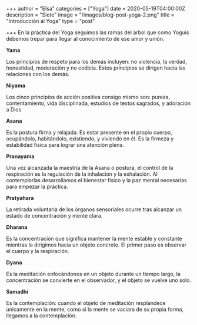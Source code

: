 +++
author = "Elsa"
categories = ["Yoga"]
date = 2020-05-19T04:00:00Z
description = "Siete"
image = "/images/blog-post-yoga-2.png"
title = "Introducción al Yoga"
type = "post"

+++
En la práctica del Yoga seguimos las ramas del árbol que como Yoguis debemos trepar para llegar al conocimiento de ese amor y unión.

**Yama**

Los principios de respeto para los demás incluyen: no violencia, la verdad, honestidad, moderación y no codicia. Estos principios se dirigen hacia las relaciones con los demás.

**Niyama**

Los cinco principios de acción positiva consigo mismo son: pureza, contentamiento, vida disciplinada, estudios de textos sagrados, y adoración a Dios

**Asana**

Es la postura firma y relajada. Es estar presente en el propio cuerpo, ocupándolo, habitándolo, existiendo, y viviendo en él. Es la firmeza y estabilidad física para lograr una atención plena.

**Pranayama**

Una vez alcanzada la maestría de la Asana o postura, el control de la respiración es la regulación de la inhalación y la exhalación. Al contemplarlas desarrollamos el bienestar físico y la paz mental necesarias para empezar la práctica.

**Pratyahara**

La retirada voluntaria de los órganos sensoriales ocurre tras alcanzar un estado de concentración y mente clara.

**Dharana**

Es la concentración que significa mantener la mente estable y constante mientras la dirigimos hacia un objeto concreto. El primer paso es observar el cuerpo y la respiración.

**Dyana**

Es la meditación enfocándonos en un objeto durante un tiempo largo, la concentración se convierte en el observador, y el objeto se vuelve uno solo.

**Samadhi**

Es la contemplación: cuando el objeto de meditación resplandece únicamente en la mente, como si la mente se vaciara de su propia forma, llegamos a la contemplación.